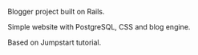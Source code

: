 Blogger project built on Rails.

Simple website with PostgreSQL, CSS and blog engine.

Based on Jumpstart tutorial.
